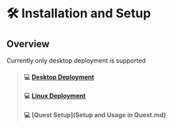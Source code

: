 # 🛠 Installation and Setup

## Overview

Currently only desktop deployment is supported

> #### :computer: [Desktop Deployment](installation-and-setup-1.md)
> #### :computer: [Linux Deployment](installation-and-setup-Linux.md)
> #### :computer: [Quest Setup](Setup and Usage in Quest.md)
